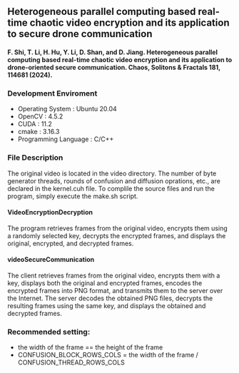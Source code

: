 ## Heterogeneous parallel computing based real-time chaotic video encryption and its application to secure drone communication

#### F. Shi, T. Li, H. Hu, Y. Li, D. Shan, and D. Jiang. Heterogeneous parallel computing based real-time chaotic video encryption and its application to drone-oriented secure communication. Chaos, Solitons \& Fractals 181, 114681 (2024).

### Development Enviroment

* Operating System     : Ubuntu 20.04
* OpenCV               : 4.5.2
* CUDA                 : 11.2
* cmake                : 3.16.3
* Programming Language : C/C++

### File Description

The original video is located in the video directory. The number of byte generator threads, rounds of confusion and diffusion oprations, etc., are declared in the kernel.cuh file. To complile the source files and run the program, simply execute the make.sh script.

####  VideoEncryptionDecryption

The program retrieves frames from the original video, encrypts them using a randomly selected key, decrypts the encrypted frames, and displays the original, encrypted, and decrypted frames.

####  videoSecureCommunication

The client retrieves frames from the original video, encrypts them with a key, displays both the original and encrypted frames, encodes the encrypted frames into PNG format, and transmits them to the server over the Internet. The server decodes the obtained PNG files, decrypts the resulting frames using the same key, and displays the obtained and decrypted frames.

### Recommended setting:

* the width of the frame == the height of the frame
* CONFUSION_BLOCK_ROWS_COLS = the width of the frame / CONFUSION_THREAD_ROWS_COLS

